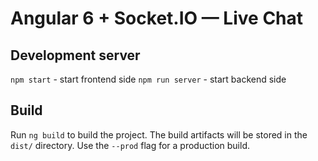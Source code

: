 # Angular 6 + Socket.IO — Live Chat

## Development server
`npm start` - start frontend side
`npm run server` - start backend side

## Build
Run `ng build` to build the project. The build artifacts will be stored in the `dist/` directory. Use the `--prod` flag for a production build.
